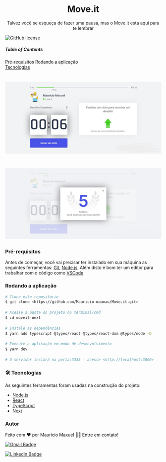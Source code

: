 <h1 align="center">Move.it</h1>
<p align="center">Talvez você se esqueça de fazer uma pausa, mas o Move.it está aqui para te lembrar</p>

<a href="https://github.com/Mauricio-maumau/Move.it/blob/main/LICENSE"><img alt="GitHub license" src="https://img.shields.io/github/license/Mauricio-maumau/Move.it"></a>

##### Table of Contents  
[Pré-requisitos](#prerequisito) 
[Rodando a aplicação](#rodandoaaplicacao)   
[Tecnologias](#tecnologias) 
   


<h1 align="center">
  <img alt="Move.it" title="#Move.it" src="./imagesScreen/imgMove.jpg" />
</h1>
<h1 align="center">
  <img alt="Move.it" title="#Move.it" src="./imagesScreen/imgMove1.jpg" />
</h1>


<a name="prerequisito"/>

### Pré-requisitos

Antes de começar, você vai precisar ter instalado em sua máquina as seguintes ferramentas:
[Git](https://git-scm.com), [Node.js](https://nodejs.org/en/). 
Além disto é bom ter um editor para trabalhar com o código como [VSCode](https://code.visualstudio.com/)

<a name="rodandoaaplicacao"/>

### Rodando a aplicação

```bash
# Clone este repositório
$ git clone <https://github.com/Mauricio-maumau/Move.it.git>

# Acesse a pasta do projeto no terminal/cmd
$ cd moveit-next

# Instale as dependências
$ yarn add typescript @types/react @types/react-dom @types/node -D

# Execute a aplicação em modo de desenvolvimento
$ yarn dev

# O servidor inciará na porta:3333 - acesse <http://localhost:3000>
```
<a name="tecnologias"/>

### 🛠 Tecnologias

As seguintes ferramentas foram usadas na construção do projeto:

- [Node.js](https://nodejs.org/en/)
- [React](https://pt-br.reactjs.org/)
- [TypeScript](https://www.typescriptlang.org/)
- [Next](https://nextjs.org/)


<a name="desenvolvedor"/>

### Autor

Feito com ❤️ por Mauricio Maxuel 👋🏽 Entre em contato!

[![Gmail Badge](https://img.shields.io/badge/-mauricio.maxuelcr7@gmail.com-c14438?style=flat-square&logo=Gmail&logoColor=white&link=mauricio.maxuelcr7@gmail.com)](mauricio.maxuelcr7@gmail.com)

[![Linkedin Badge](https://img.shields.io/badge/-Mauricio-blue?style=flat-square&logo=Linkedin&logoColor=white&link=https://www.linkedin.com/in/MauricioMaxuel/)](https://www.linkedin.com/in/MauricioMaxuel) 

